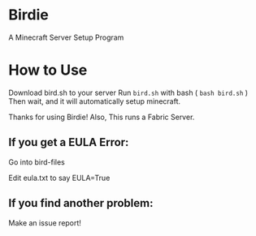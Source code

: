 # Birdie
A Minecraft Server Setup Program
# How to Use
Download bird.sh to your server
Run `bird.sh` with bash ( `bash bird.sh` )
Then wait, and it will automatically setup minecraft.

Thanks for using Birdie!
Also, This runs a Fabric Server.
## If you get a EULA Error:
Go into bird-files

Edit eula.txt to say EULA=True

## If you find another problem:
Make an issue report!
